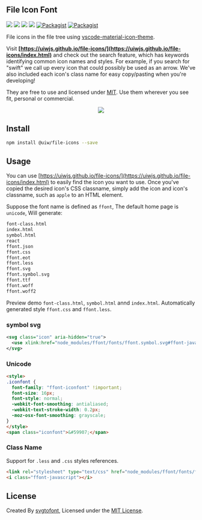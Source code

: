 File Icon Font
---

[![](https://img.shields.io/github/issues/uiwjs/file-icons.svg)](https://github.com/uiwjs/file-icons/issues) [![](https://img.shields.io/github/forks/uiwjs/file-icons.svg)](https://github.com/uiwjs/file-icons/network) [![](https://img.shields.io/github/stars/uiwjs/file-icons.svg)](https://github.com/uiwjs/file-icons/stargazers) [![](https://img.shields.io/github/release/uiwjs/file-icons.svg)](https://github.com/uiwjs/file-icons/releases) [![Packagist](https://img.shields.io/dub/l/vibe-d.svg)](https://github.com/uiwjs/file-icons) [![Packagist](https://img.shields.io/npm/v/@uiw/file-icons.svg)](https://www.npmjs.com/package/@uiw/file-icons)

File icons in the file tree using [vscode-material-icon-theme](https://github.com/PKief/vscode-material-icon-theme).

Visit **[https://uiwjs.github.io/file-icons/](https://uiwjs.github.io/file-icons/index.html)** and check out the search feature, which has keywords identifying common icon names and styles. For example, if you search for "swift" we call up every icon that could possibly be used as an arrow. We've also included each icon's class name for easy copy/pasting when you're developing!

They are free to use and licensed under [MIT](https://opensource.org/licenses/MIT). Use them wherever you see fit, personal or commercial. 

<p align="center">
  <a href="https://uiwjs.github.io/file-icons">
    <img src="https://github.com/uiwjs/file-icons/raw/master/assets/file-icons.png">
  </a>
</p>

## Install

```bash
npm install @uiw/file-icons --save
```

## Usage

You can use [https://uiwjs.github.io/file-icons/](https://uiwjs.github.io/file-icons/index.html) to easily find the icon you want to use. Once you've copied the desired icon's CSS classname, simply add the icon and icon's classname, such as `apple` to an HTML element.

Suppose the font name is defined as `ffont`, The default home page is `unicode`, Will generate: 

```bash
font-class.html
index.html
symbol.html
react
ffont.json
ffont.css
ffont.eot
ffont.less
ffont.svg
ffont.symbol.svg
ffont.ttf
ffont.woff
ffont.woff2
```

Preview demo `font-class.html`, `symbol.html` annd `index.html`. Automatically generated style `ffont.css` and `ffont.less`.

### symbol svg

```xml
<svg class="icon" aria-hidden="true">
  <use xlink:href="node_modules/ffont/fonts/ffont.symbol.svg#ffont-javascript"></use>
</svg>
```

### Unicode

```html
<style>
.iconfont {
  font-family: "ffont-iconfont" !important;
  font-size: 16px;
  font-style: normal;
  -webkit-font-smoothing: antialiased;
  -webkit-text-stroke-width: 0.2px;
  -moz-osx-font-smoothing: grayscale;
}
</style>
<span class="iconfont">&#59907;</span>
```

### Class Name

Support for `.less` and `.css` styles references.

```html
<link rel="stylesheet" type="text/css" href="node_modules/ffont/fonts/ffont.css">
<i class="ffont-javascript"></i>
```

## License

Created By [svgtofont](https://github.com/jaywcjlove/svgtofont), Licensed under the [MIT License](https://opensource.org/licenses/MIT).
